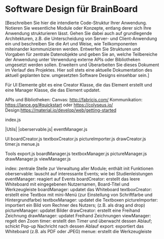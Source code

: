 # Software Design für BrainBoard

[Beschreiben Sie hier die intendierte Code-Struktur Ihrer Anwendung. Notieren Sie wesentliche Module oder Konzepte, entlang derer sich Ihre Anwendung strukturieren lässt. Gehen Sie dabei auch auf grundlegende Architekturen, z.B. die Unterscheidung von Server- und Client-Anwendung ein und beschreiben Sie die Art und Weise, wie Teilkomponenten miteinander kommunizieren werden. Entwerfen Sie Strukturen und Vorgaben für zentrale Datenobjekte und geben Sie an, welche Teilbereiche der Anwendung unter Verwendung externe APIs oder Bibliotheken umgesetzt werden sollen. Erweitern und Überarbeiten Sie dieses Dokument im Verlauf des Projektes. Hier soll stets eine aktuelle Dokumentation des aktuell geplanten bzw. umgesetzten Software Designs einsehbar sein.]

Für UI Elemente gibt es eine Creator Klasse, die das Element erstellt und eine Manager Klasse, die das Element updatet.

APIs und Bibliotheken:
Canvas: http://fabricjs.com/ 
Kommunikation: https://lance.gg/#quickstart oder https://colyseus.io/
Design:https://material.io/develop/web/getting-started

index.js

|Utils|
|oberservable.js|
eventManager.js

UI
boardCreator.js
textboxCreator.js
pictureImporter.js
drawCreator.js
timer.js
menue.js

Tools
export.js
boardManager.js
textboxManager.js
pictureManager.js
drawManager.js
viewManager.js


index: zentrale Stelle zur Verwaltung aller Module; enthält init Funktionen
oberservable: lauscht auf interessante Events; wie bei Studienleistungen
eventManager: reagiert auf Events
boardCreator: erstellt das leere Whiteboard mit eingegebenen Nutzernamen, Board-Titel und Werkzeugleiste
boardManager: updatet das Whiteboard
textboxCreator: erstellt eine Textbox mit mini-Menü (zur Einstellung von Schriftfarbe und Hintergrundfarbe)
textboxManager: updatet die Textboxen
pictureImporter: importiert ein Bild vom Rechner des Nutzers; (z.B. als drag and drop)
pictureManager: updatet Bilder
drawCreator: erstellt eine Freihand Zeichnung
drawManager: updatet Freihand Zeichnungen
viewManager: regelt den Zoom
timer: erstellt den Timer und überwacht dessen Ablauf; schickt Pop-up Nachricht nach dessen Ablauf
export: exportiert das Whiteboard (z.B. als PDF oder JPEG)
menue: erstellt die Werkzeugleiste
